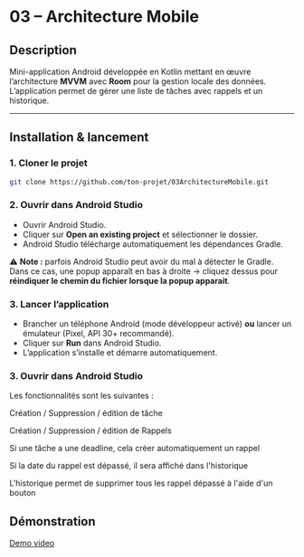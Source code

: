 # 03 – Architecture Mobile

## Description

Mini-application Android développée en Kotlin mettant en œuvre l’architecture **MVVM** avec **Room** pour la gestion locale des données.
L’application permet de gérer une liste de tâches avec rappels et un historique.

---

## Installation & lancement

### 1. Cloner le projet

```bash
git clone https://github.com/ton-projet/03ArchitectureMobile.git
```

### 2. Ouvrir dans Android Studio

* Ouvrir Android Studio.
* Cliquer sur **Open an existing project** et sélectionner le dossier.
* Android Studio télécharge automatiquement les dépendances Gradle.

⚠️ **Note :** parfois Android Studio peut avoir du mal à détecter le Gradle.
Dans ce cas, une popup apparaît en bas à droite → cliquez dessus pour **réindiquer le chemin du fichier lorsque la popup apparait**.

### 3. Lancer l’application

* Brancher un téléphone Android (mode développeur activé) **ou** lancer un émulateur (Pixel, API 30+ recommandé).
* Cliquer sur **Run** dans Android Studio.
* L’application s’installe et démarre automatiquement.

### 3. Ouvrir dans Android Studio

Les fonctionnalités sont les suivantes : 

Création / Suppression / édition de tâche

Création / Suppression / édition de Rappels

Si une tâche a une deadline, cela créer automatiquement un rappel

Si la date du rappel est dépassé, il sera affiché dans l'historique

L'historique permet de supprimer tous les rappel dépassé à l'aide d'un bouton

## Démonstration

[Demo video](https://youtube.com/shorts/zJ8G9R0I6jw?si=e1b_Xi-Mt5LIX0SL)
